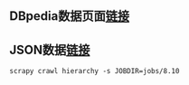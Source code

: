 ## DBpedia数据页面[链接](http://dbpedia.org/page/Category:Meteorology)  
## JSON数据[链接](http://dbpedia.org/data/Category:Meteorology.json)
```
scrapy crawl hierarchy -s JOBDIR=jobs/8.10
```
